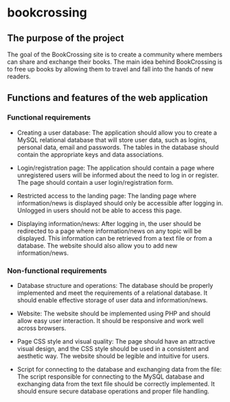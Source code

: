 # bookcrossing

## The purpose of the project

The goal of the BookCrossing site is to create a community where members can share and exchange their books. The main idea behind BookCrossing is to free up books by allowing them to travel and fall into the hands of new readers.

## Functions and features of the web application
### Functional requirements
- Creating a user database: The application should allow you to create a MySQL relational database that will store user data, such as logins, personal data, email and passwords. The tables in the database should contain the appropriate keys and data associations.

- Login/registration page: The application should contain a page where unregistered users will be informed about the need to log in or register. The page should contain a user login/registration form.

- Restricted access to the landing page: The landing page where information/news is displayed should only be accessible after logging in. Unlogged in users should not be able to access this page.

- Displaying information/news: After logging in, the user should be redirected to a page where information/news on any topic will be displayed. This information can be retrieved from a text file or from a database. The website should also allow you to add new information/news.

### Non-functional requirements
- Database structure and operations: The database should be properly implemented and meet the requirements of a relational database. It should enable effective storage of user data and information/news.

- Website: The website should be implemented using PHP and should allow easy user interaction. It should be responsive and work well across browsers.

- Page CSS style and visual quality: The page should have an attractive visual design, and the CSS style should be used in a consistent and aesthetic way. The website should be legible and intuitive for users.

- Script for connecting to the database and exchanging data from the file: The script responsible for connecting to the MySQL database and exchanging data from the text file should be correctly implemented. It should ensure secure database operations and proper file handling.
